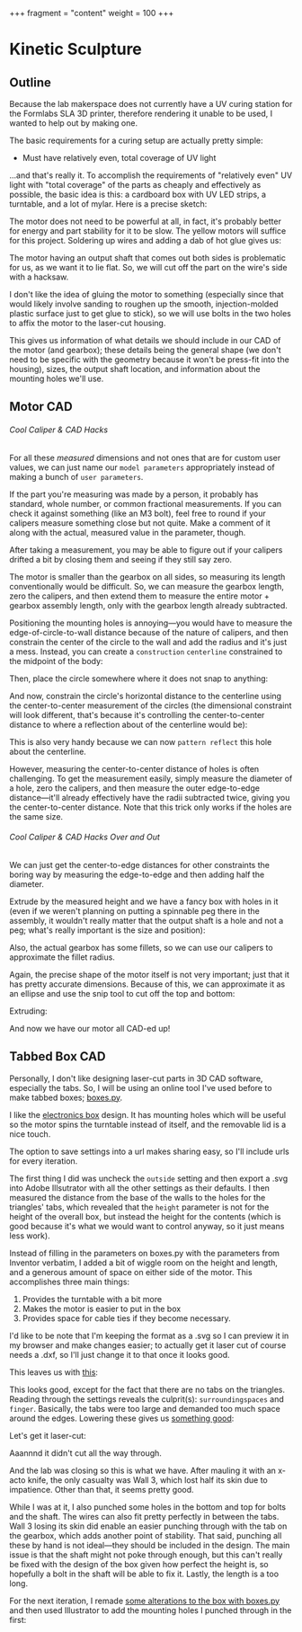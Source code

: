 +++
fragment = "content"
weight = 100
+++

# Kinetic Sculpture
## Outline
Because the lab makerspace does not currently have a UV curing station for the Formlabs SLA 3D printer, therefore rendering it unable to be used, I wanted to help out by making one.

The basic requirements for a curing setup are actually pretty simple:
* Must have relatively even, total coverage of UV light

...and that's really it. To accomplish the requirements of "relatively even" UV light with "total coverage" of the parts as cheaply and effectively as possible, the basic idea is this: a cardboard box with UV LED strips, a turntable, and a lot of mylar. Here is a precise sketch:

The motor does not need to be powerful at all, in fact, it's probably better for energy and part stability for it to be slow. The yellow motors will suffice for this project. Soldering up wires and adding a dab of hot glue gives us:

The motor having an output shaft that comes out both sides is problematic for us, as we want it to lie flat. So, we will cut off the part on the wire's side with a hacksaw.

I don't like the idea of gluing the motor to something (especially since that would likely involve sanding to roughen up the smooth, injection-molded plastic surface just to get glue to stick), so we will use bolts in the two holes to affix the motor to the laser-cut housing.

This gives us information of what details we should include in our CAD of the motor (and gearbox); these details being the general shape (we don't need to be specific with the geometry because it won't be press-fit into the housing), sizes, the output shaft location, and information about the mounting holes we'll use.


## Motor CAD
###### Cool Caliper & CAD Hacks
For all these *measured* dimensions and not ones that are for custom user values, we can just name our `model parameters` appropriately instead of making a bunch of `user parameters`.

If the part you're measuring was made by a person, it probably has standard, whole number, or common fractional measurements. If you can check it against something (like an M3 bolt), feel free to round if your calipers measure something close but not quite. Make a comment of it along with the actual, measured value in the parameter, though.

After taking a measurement, you may be able to figure out if your calipers drifted a bit by closing them and seeing if they still say zero.

The motor is smaller than the gearbox on all sides, so measuring its length conventionally would be difficult. So, we can measure the gearbox length, zero the calipers, and then extend them to measure the entire motor + gearbox assembly length, only with the gearbox length already subtracted.

Positioning the mounting holes is annoying—you would have to measure the edge-of-circle-to-wall distance because of the nature of calipers, and then constrain the center of the circle to the wall and add the radius and it's just a mess. Instead, you can create a `construction` `centerline` constrained to the midpoint of the body:

Then, place the circle somewhere where it does not snap to anything:

And now, constrain the circle's horizontal distance to the centerline using the center-to-center measurement of the circles (the dimensional constraint will look different, that's because it's controlling the center-to-center distance to where a reflection about of the centerline would be):

This is also very handy because we can now `pattern reflect` this hole about the centerline.

However, measuring the center-to-center distance of holes is often challenging. To get the measurement easily, simply measure the diameter of a hole, zero the calipers, and then measure the outer edge-to-edge distance—it'll already effectively have the radii subtracted twice, giving you the center-to-center distance. Note that this trick only works if the holes are the same size.

###### Cool Caliper & CAD Hacks Over and Out ######


We can just get the center-to-edge distances for other constraints the boring way by measuring the edge-to-edge and then adding half the diameter.

Extrude by the measured height and we have a fancy box with holes in it (even if we weren't planning on putting a spinnable peg there in the assembly, it wouldn't really matter that the output shaft is a hole and not a peg; what's really important is the size and position):

Also, the actual gearbox has some fillets, so we can use our calipers to approximate the fillet radius.

Again, the precise shape of the motor itself is not very important; just that it has pretty accurate dimensions. Because of this, we can approximate it as an ellipse and use the snip tool to cut off the top and bottom:

Extruding:

And now we have our motor all CAD-ed up!


## Tabbed Box CAD

Personally, I don't like designing laser-cut parts in 3D CAD software, especially the tabs. So, I will be using an online tool I've used before to make tabbed boxes; [boxes.py](https://www.festi.info/boxes.py/?language=en).

I like the [electronics box](https://www.festi.info/boxes.py/ElectronicsBox?language=en) design. It has mounting holes which will be useful so the motor spins the turntable instead of itself, and the removable lid is a nice touch.

The option to save settings into a url makes sharing easy, so I'll include urls for every iteration.

The first thing I did was uncheck the `outside` setting and then export a .svg into Adobe Illsutrator with all the other settings as their defaults. I then measured the distance from the base of the walls to the holes for the triangles' tabs, which revealed that the `height` parameter is not for the height of the overall box, but instead the height for the contents (which is good because it's what we would want to control anyway, so it just means less work).

Instead of filling in the parameters on boxes.py with the parameters from Inventor verbatim, I added a bit of wiggle room on the height and length, and a generous amount of space on either side of the motor. This accomplishes three main things:
1. Provides the turntable with a bit more
2. Makes the motor is easier to put in the box
3. Provides space for cable ties if they become necessary.

I'd like to be note that I'm keeping the format as a .svg so I can preview it in my browser and make changes easier; to actually get it laser cut of course needs a .dxf, so I'll just change it to that once it looks good.

This leaves us with [this](https://www.festi.info/boxes.py/ElectronicsBox?FingerJoint_angle=90.0&FingerJoint_style=rectangular&FingerJoint_surroundingspaces=2.0&FingerJoint_edge_width=1.0&FingerJoint_extra_length=0.0&FingerJoint_finger=2.0&FingerJoint_play=0.0&FingerJoint_space=2.0&FingerJoint_width=1.0&x=53.00&y=70.00&h=20.0&outside=0&triangle=18.0&d1=3.0&d2=3.0&d3=3.0&outsidemounts=0&outsidemounts=1&holedist=7.0&thickness=4.6&format=svg&tabs=0.0&debug=0&labels=0&labels=1&reference=100&inner_corners=loop&burn=0.1&render=0):

This looks good, except for the fact that there are no tabs on the triangles. Reading through the settings reveals the culprit(s): `surroundingspaces` and `finger`. Basically, the tabs were too large and demanded too much space around the edges. Lowering these gives us [something good](https://www.festi.info/boxes.py/ElectronicsBox?FingerJoint_angle=90.0&FingerJoint_style=rectangular&FingerJoint_surroundingspaces=1.0&FingerJoint_edge_width=1.0&FingerJoint_extra_length=0.0&FingerJoint_finger=1.5&FingerJoint_play=0.0&FingerJoint_space=2.0&FingerJoint_width=1.0&x=58.00&y=75.00&h=15.5&outside=0&triangle=18.0&d1=3.0&d2=3.0&d3=3.0&outsidemounts=0&outsidemounts=1&holedist=7.0&thickness=4.6&format=svg&tabs=0.0&debug=0&labels=0&labels=1&reference=100&inner_corners=loop&burn=0.3&render=0):

Let's get it laser-cut:

Aaannnd it didn't cut all the way through.

And the lab was closing so this is what we have. After mauling it with an x-acto knife, the only casualty was Wall 3, which lost half its skin due to impatience. Other than that, it seems pretty good. 

While I was at it, I also punched some holes in the bottom and top for bolts and the shaft. The wires can also fit pretty perfectly in between the tabs. Wall 3 losing its skin did enable an easier punching through with the tab on the gearbox, which adds another point of stability. That said, punching all these by hand is not ideal—they should be included in the design. The main issue is that the shaft might not poke through enough, but this can't really be fixed with the design of the box given how perfect the height is, so hopefully a bolt in the shaft will be able to fix it. Lastly, the length is a too long.

For the next iteration, I remade [some alterations to the box with boxes.py](https://www.festi.info/boxes.py/ElectronicsBox?FingerJoint_angle=90.0&FingerJoint_style=rectangular&FingerJoint_surroundingspaces=1.0&FingerJoint_edge_width=1.0&FingerJoint_extra_length=0.0&FingerJoint_finger=1.5&FingerJoint_play=0.0&FingerJoint_space=2.0&FingerJoint_width=1.0&x=58.00&y=66.00&h=15.5&outside=0&triangle=18.0&d1=3.0&d2=3.0&d3=3.0&outsidemounts=0&outsidemounts=1&holedist=7.0&thickness=4.5&format=svg&tabs=0.0&debug=0&labels=0&labels=1&reference=100&inner_corners=loop&burn=0.3&render=0) and then used Illustrator to add the mounting holes I punched through in the first:


